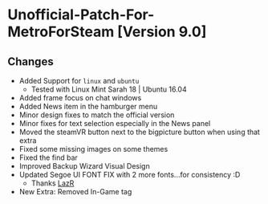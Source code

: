 # Unofficial-Patch-For-MetroForSteam [Version 9.0]
## **Changes**
*  Added Support for ```linux``` and ```ubuntu```
	* Tested with Linux Mint Sarah 18 | Ubuntu 16.04
* Added frame focus on chat windows
* Added News item in the hamburger menu
* Minor design fixes to match the official version
* Minor fixes for text selection especially in the News panel
* Moved the steamVR button next to the bigpicture button when using that extra
* Fixed some missing images on some themes
* Fixed the find bar
* Improved Backup Wizard Visual Design
* Updated Segoe UI FONT FIX with 2 more fonts...for consistency :D
	* Thanks [LazR](http://steamcommunity.com/profiles/76561198187931821)
* New Extra: Removed In-Game tag
